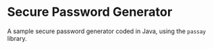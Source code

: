 # Secure Password Generator 
A sample secure password generator coded in Java, using the `passay` library.
